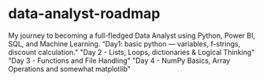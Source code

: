 # data-analyst-roadmap
My journey to becoming a full-fledged Data Analyst using Python, Power BI, SQL, and Machine Learning.
“Day1: basic python — variables, f-strings, discount calculation.”
"Day 2 - Lists, Loops, dictionaries & Logical Thinking"
"Day 3 - Functions and File Handling"
"Day 4 - NumPy Basics, Array Operations and somewhat matplotlib"

